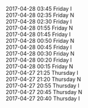 2017-04-28 03:45 Friday  I  
2017-04-28 02:35 Friday  N  
2017-04-28 02:30 Friday  I  
2017-04-28 01:55 Friday  N  
2017-04-28 01:45 Friday  I  
2017-04-28 00:50 Friday  N  
2017-04-28 00:45 Friday  I  
2017-04-28 00:30 Friday  N  
2017-04-28 00:20 Friday  I  
2017-04-28 00:15 Friday  N  
2017-04-27 21:25 Thursday  I  
2017-04-27 21:20 Thursday  N  
2017-04-27 20:55 Thursday  I  
2017-04-27 20:45 Thursday  N  
2017-04-27 20:40 Thursday  I  
